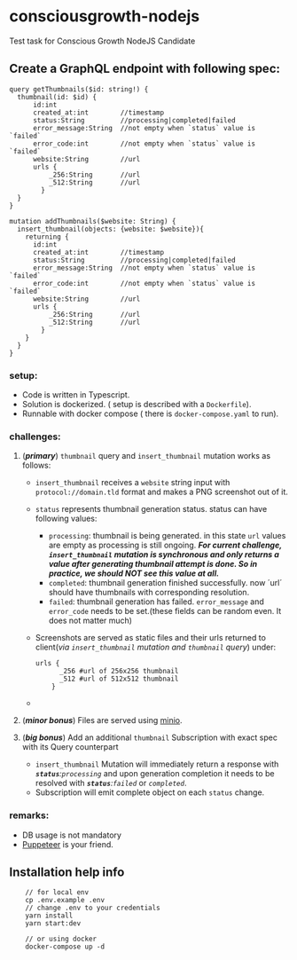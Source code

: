 # consciousgrowth-nodejs
Test task for Conscious Growth NodeJS Candidate


## Create a GraphQL endpoint with following spec:

```
query getThumbnails($id: string!) {
  thumbnail(id: $id) {
      id:int
      created_at:int        //timestamp
      status:String         //processing|completed|failed
      error_message:String  //not empty when `status` value is `failed`
      error_code:int        //not empty when `status` value is `failed`
      website:String        //url
      urls {
	      _256:String       //url
	      _512:String       //url
    	}
  }
}

mutation addThumbnails($website: String) {
  insert_thumbnail(objects: {website: $website}){
    returning {
      id:int
      created_at:int        //timestamp
      status:String         //processing|completed|failed
      error_message:String  //not empty when `status` value is `failed`
      error_code:int        //not empty when `status` value is `failed`
      website:String        //url
      urls {
	      _256:String       //url
	      _512:String       //url
    	}
    }
  }
}
```
### setup:
- Code is written in Typescript.
- Solution is dockerized. ( setup is described with a `Dockerfile`).
- Runnable with docker compose ( there is `docker-compose.yaml` to run).
### challenges:

 1. (**_primary_**) `thumbnail` query and `insert_thumbnail` mutation works as follows: 
	 - `insert_thumbnail` receives a `website` string input with `protocol://domain.tld` format and makes a PNG screenshot out of it.
	 -  `status` represents thumbnail generation status. status can have following values:
		 - `processing`: thumbnail is being generated. in this state `url` values are empty as processing is still ongoing.  **_For current challenge, `insert_thumbnail` mutation is synchronous and only returns a value after generating thumbnail attempt is done. So in practice, we should NOT see this value at all._**
		 - `completed`: thumbnail generation finished successfully. now ´url´ should have thumbnails with corresponding resolution.
		 - `failed`: thumbnail generation has failed. `error_message` and `error_code` needs to be set.(these fields can be random even. It does not matter much)
	 - Screenshots are served as static files and their urls returned to client(_via `insert_thumbnail` mutation  and `thumbnail` query_) under:
	 
		```
		urls {
		      _256 #url of 256x256 thumbnail
		      _512 #url of 512x512 thumbnail
	    	}
		```
	- 
     
2. (**_minor bonus_**) Files are served using [minio](https://docs.min.io/). 
3. (**_big bonus_**) Add an additional `thumbnail` Subscription with exact spec with its Query counterpart
	-  `insert_thumbnail` Mutation will immediately return a response with _**`status`**:`processing`_ and upon generation completion it needs to be resolved with _**`status`**:`failed`_ or _`completed`_.
	- Subscription will emit complete object on each `status` change.


### remarks:
- DB usage is not mandatory
- [Puppeteer](https://pptr.dev/) is your friend.

## Installation help info

```
	// for local env
	cp .env.example .env
	// change .env to your credentials
	yarn install 
	yarn start:dev

	// or using docker
	docker-compose up -d 
```
   